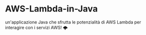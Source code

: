 # AWS-Lambda-in-Java
 un'applicazione Java che sfrutta le potenzialità di AWS Lambda per interagire con i servizi AWS! 🌩️
